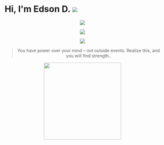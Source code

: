 Hi, I'm Edson D. ![](https://img.shields.io/badge/stars%20⭐-1245-yellow) 
==

<p align="center"> <img src="https://custom-title-readme.vercel.app/custom-title?font=DM+Sans&text=Edson&weight=400&size=50&color=#33bf2c"/></p> 
<p align="center">
   <a href="" >
    <img src="https://last-fm-badge.vercel.app/lastfm-badge?username=Eddev000" />
  </a>
</p>

<p align="center">
  <a href="https://ski">
    <img src="https://skillicons.dev/icons?i=js,html,css,nodejs,bash,linux,vim" />
  </a>
</p>

<div align="center">

>You have power over your mind – not outside events. Realize this, and you will find strength..
    
</div>
<p align="center">
  <a href="https://letterboxd.com/mayber" >
    <img width="250" src="https://letterboxd-github-badge.vercel.app/badge?user=Mayber" />
  </a>
</p>




